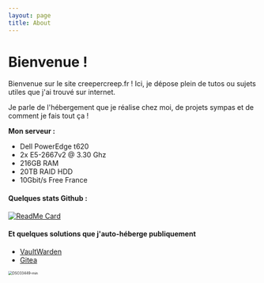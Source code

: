 ```yaml
---
layout: page
title: About
---
```


# Bienvenue !

Bienvenue sur le site creepercreep.fr !
Ici, je dépose plein de tutos ou sujets utiles que j'ai trouvé sur internet.

Je parle de l'hébergement que je réalise chez moi, de projets sympas et de comment je fais tout ça !

**Mon serveur :**

* Dell PowerEdge t620
* 2x E5-2667v2 @ 3.30 Ghz
* 216GB RAM
* 20TB RAID HDD
* 10Gbit/s Free France



#### Quelques stats Github : 

[![ReadMe Card](https://github-readme-stats.vercel.app/api?username=Michelbaie&count_private=true&show_icons=true)]()

#### Et quelques solutions que j'auto-héberge publiquement

* [VaultWarden](https://passpartout.creepercreep.fr)
* [Gitea](https://git.creepercreep.fr)

<img src="https://user-images.githubusercontent.com/39345534/122968671-1409c980-d38c-11eb-81a7-b4f11248e5c6.png" alt="DSC03449-min" style="zoom:50%;" />
